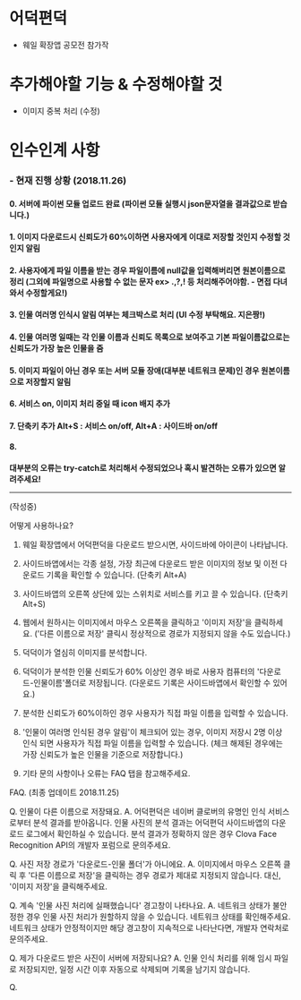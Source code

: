 # 어덕편덕

* 웨일 확장앱 공모전 참가작

# 추가해야할 기능 & 수정해야할 것
* 이미지 중복 처리 (수정)

# 인수인계 사항
### - 현재 진행 상황 (2018.11.26)
#### 0. 서버에 파이썬 모듈 업로드 완료 (파이썬 모듈 실행시 json문자열을 결과값으로 받습니다.)
#### 1. 이미지 다운로드시 신뢰도가 60%이하면 사용자에게 이대로 저장할 것인지 수정할 것인지 알림
#### 2. 사용자에게 파일 이름을 받는 경우 파일이름에 null값을 입력해버리면 원본이름으로 정리 (그외에 파일명으로 사용할 수 없는 문자 ex> .,?,! 등 처리해주어야함. - 면접 다녀와서 수정할게요!)
#### 3. 인물 여러명 인식시 알림 여부는 체크박스로 처리 (UI 수정 부탁해요. 지은짱!)
#### 4. 인물 여러명 일때는 각 인물 이름과 신뢰도 목록으로 보여주고 기본 파일이름값으로는 신뢰도가 가장 높은 인물을 줌
#### 5. 이미지 파일이 아닌 경우 또는 서버 모듈 장애(대부분 네트워크 문제)인 경우 원본이름으로 저장할지 알림
#### 6. 서비스 on, 이미지 처리 중일 때 icon 배지 추가
#### 7. 단축키 추가 Alt+S : 서비스 on/off, Alt+A : 사이드바 on/off
#### 8.


**대부분의 오류는 try-catch로 처리해서 수정되었으나 혹시 발견하는 오류가 있으면 알려주세요!**



-----------------------------------------------------------------
(작성중)

어떻게 사용하나요?

1. 웨일 확장앱에서 어덕편덕을 다운로드 받으시면, 사이드바에 아이콘이 나타납니다.

2. 사이드바앱에서는 각종 설정, 가장 최근에 다운로드 받은 이미지의 정보 및 이전 다운로드 기록을 확인할 수 있습니다. (단축키 Alt+A)

3. 사이드바앱의 오른쪽 상단에 있는 스위치로 서비스를 키고 끌 수 있습니다. (단축키 Alt+S)

4. 웹에서 원하시는 이미지에서 마우스 오른쪽을 클릭하고 '이미지 저장'을 클릭하세요.
('다른 이름으로 저장' 클릭시 정상적으로 경로가 지정되지 않을 수도 있습니다.)

5. 덕덕이가 열심히 이미지를 분석합니다.

6. 덕덕이가 분석한 인물 신뢰도가 60% 이상인 경우 바로 사용자 컴퓨터의 '다운로드-인물이름'폴더로 저장됩니다.
   (다운로드 기록은 사이드바앱에서 확인할 수 있어요.)

7. 분석한 신뢰도가 60%이하인 경우 사용자가 직접 파일 이름을 입력할 수 있습니다.

8. '인물이 여러명 인식된 경우 알림'이 체크되어 있는 경우, 이미지 저장시 2명 이상 인식 되면 사용자가 직접 파일 이름을 입력할 수 있습니다. (체크 해제된 경우에는 가장 신뢰도가 높은 인물을 기준으로 저장합니다.)

9. 기타 문의 사항이나 오류는 FAQ 탭을 참고해주세요.

FAQ. (최종 업데이트 2018.11.25)

Q. 인물이 다른 이름으로 저장돼요.
A. 어덕편덕은 네이버 클로버의 유명인 인식 서비스로부터 분석 결과를 받아옵니다. 인물 사진의 분석 결과는 어덕편덕 사이드바앱의 다운로드 로그에서 확인하실 수 있습니다. 분석 결과가 정확하지 않은 경우 Clova Face Recognition API의 개발자 포럼으로 문의주세요.

Q. 사진 저장 경로가 '다운로드-인물 폴더'가 아니에요.
A. 이미지에서 마우스 오른쪽 클릭 후 '다른 이름으로 저장'을 클릭하는 경우 경로가 제대로 지정되지 않습니다. 대신, '이미지 저장'을 클릭해주세요.

Q. 계속 '인물 사진 처리에 실패했습니다' 경고창이 나타나요.
A. 네트워크 상태가 불안정한 경우 인물 사진 처리가 원할하지 않을 수 있습니다. 네트워크 상태를 확인해주세요. 네트워크 상태가 안정적이지만 해당 경고창이 지속적으로 나타난다면, 개발자 연락처로 문의주세요.

Q. 제가 다운로드 받은 사진이 서버에 저장되나요?
A. 인물 인식 처리를 위해 임시 파일로 저장되지만, 일정 시간 이후 자동으로 삭제되며 기록을 남기지 않습니다.

Q.
